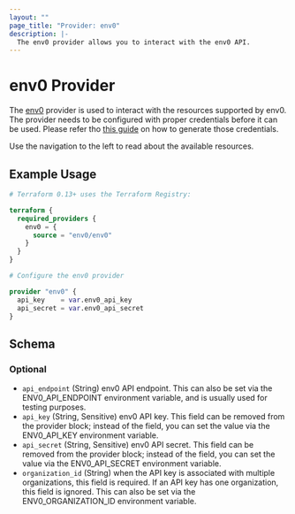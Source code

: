 ```yaml
---
layout: ""
page_title: "Provider: env0"
description: |-
  The env0 provider allows you to interact with the env0 API.
---
```


# env0 Provider

The [env0](https://www.env0.com) provider is used to interact with the resources supported by env0. The provider needs to be configured with proper credentials before it can be used. Please refer tho [this guide](https://developer.env0.com/docs/api/YXBpOjY4Njc2-env0-api#creating-an-api-key) on how to generate those credentials.

Use the navigation to the left to read about the available resources.

## Example Usage

```terraform
# Terraform 0.13+ uses the Terraform Registry:

terraform {
  required_providers {
    env0 = {
      source = "env0/env0"
    }
  }
}

# Configure the env0 provider

provider "env0" {
  api_key    = var.env0_api_key
  api_secret = var.env0_api_secret
}
```

<!-- schema generated by tfplugindocs -->
## Schema

### Optional

- `api_endpoint` (String) env0 API endpoint. This can also be set via the ENV0_API_ENDPOINT environment variable, and is usually used for testing purposes.
- `api_key` (String, Sensitive) env0 API key. This field can be removed from the provider block; instead of the field, you can set the value via the ENV0_API_KEY environment variable.
- `api_secret` (String, Sensitive) env0 API secret. This field can be removed from the provider block; instead of the field, you can set the value via the ENV0_API_SECRET environment variable.
- `organization_id` (String) when the API key is associated with multiple organizations, this field is required. If an API key has one organization, this field is ignored. This can also be set via the ENV0_ORGANIZATION_ID environment variable.
